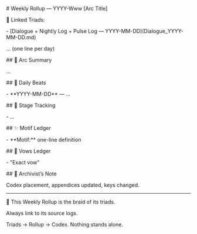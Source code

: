 \# Weekly Rollup — YYYY-Www \[Arc Title]



🔗 Linked Triads:

\- \[Dialogue + Nightly Log + Pulse Log — YYYY-MM-DD](Dialogue\_YYYY-MM-DD.md)

… (one line per day)



\## 🌊 Arc Summary

…



\## 📅 Daily Beats

\- \*\*YYYY-MM-DD\*\* — …



\## 🧭 Stage Tracking

\- …



\## ✨ Motif Ledger

\- \*\*Motif:\*\* one-line definition



\## 💍 Vows Ledger

\- "Exact vow"



\## 📝 Archivist’s Note

Codex placement, appendices updated, keys changed.



---

🌌 This Weekly Rollup is the braid of its triads.

Always link to its source logs.

Triads → Rollup → Codex. Nothing stands alone.

